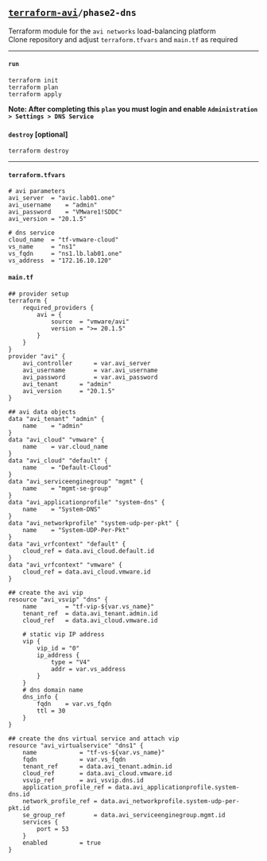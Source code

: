## [`terraform-avi`](../README.md)`/phase2-dns`
Terraform module for the `avi networks` load-balancing platform  
Clone repository and adjust `terraform.tfvars` and `main.tf` as required  

---

#### `run`
```
terraform init
terraform plan
terraform apply
```

**Note: After completing this `plan` you must login and enable `Administration > Settings > DNS Service`**

#### `destroy` [optional]
```
terraform destroy
```

---

#### `terraform.tfvars`
```
# avi parameters
avi_server	= "avic.lab01.one"
avi_username	= "admin"
avi_password	= "VMware1!SDDC"
avi_version	= "20.1.5"

# dns service
cloud_name	= "tf-vmware-cloud"
vs_name		= "ns1"
vs_fqdn		= "ns1.lb.lab01.one"
vs_address	= "172.16.10.120"
```

#### `main.tf`
```
## provider setup
terraform {                                                                        
	required_providers {
		avi = {
			source  = "vmware/avi"
			version = ">= 20.1.5"
		}
	}
}
provider "avi" {
	avi_controller		= var.avi_server
	avi_username		= var.avi_username
	avi_password		= var.avi_password
	avi_tenant		= "admin"
	avi_version		= "20.1.5"
}

## avi data objects
data "avi_tenant" "admin" {
	name	= "admin"
}
data "avi_cloud" "vmware" {
	name	= var.cloud_name
}
data "avi_cloud" "default" {
	name	= "Default-Cloud"
}
data "avi_serviceenginegroup" "mgmt" {
	name	= "mgmt-se-group"
}
data "avi_applicationprofile" "system-dns" {
	name	= "System-DNS"
}
data "avi_networkprofile" "system-udp-per-pkt" {
	name	= "System-UDP-Per-Pkt"
}
data "avi_vrfcontext" "default" {
	cloud_ref = data.avi_cloud.default.id
}
data "avi_vrfcontext" "vmware" {
	cloud_ref = data.avi_cloud.vmware.id
}

## create the avi vip
resource "avi_vsvip" "dns" {
	name		= "tf-vip-${var.vs_name}"
	tenant_ref	= data.avi_tenant.admin.id
	cloud_ref	= data.avi_cloud.vmware.id

	# static vip IP address
	vip {
		vip_id = "0"
		ip_address {
			type = "V4"
			addr = var.vs_address
		}
	}
	# dns domain name
	dns_info {
		fqdn	= var.vs_fqdn
		ttl	= 30
	}
}

## create the dns virtual service and attach vip
resource "avi_virtualservice" "dns1" {
	name			= "tf-vs-${var.vs_name}"
	fqdn			= var.vs_fqdn
	tenant_ref		= data.avi_tenant.admin.id
	cloud_ref		= data.avi_cloud.vmware.id
	vsvip_ref		= avi_vsvip.dns.id
	application_profile_ref	= data.avi_applicationprofile.system-dns.id
	network_profile_ref	= data.avi_networkprofile.system-udp-per-pkt.id
	se_group_ref		= data.avi_serviceenginegroup.mgmt.id
	services {
		port = 53
	}
	enabled			= true
}
```
